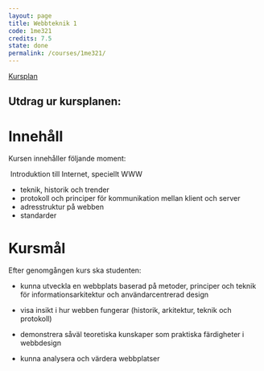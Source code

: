```yaml
---
layout: page
title: Webbteknik 1
code: 1me321
credits: 7.5
state: done
permalink: /courses/1me321/
---
```


[Kursplan](/files/courseplan/1me321.pdf)

Utdrag ur kursplanen:
---

Innehåll
===
Kursen innehåller följande moment:

­ Introduktion till Internet, speciellt WWW
- teknik, historik och trender
- protokoll och principer för kommunikation mellan klient och server
- adresstruktur på webben
- standarder


Kursmål
===
Efter genomgången kurs ska studenten:

- kunna utveckla en webbplats baserad på metoder, principer och teknik för 
informationsarkitektur och användarcentrerad design

- visa insikt i hur webben fungerar (historik, arkitektur, teknik och protokoll)

- demonstrera såväl teoretiska kunskaper som praktiska färdigheter i webbdesign

- kunna analysera och värdera webbplatser
